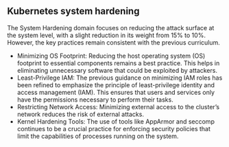 ## Kubernetes system hardening
The System Hardening domain focuses on reducing the attack surface at the system level, with a slight reduction in its weight from 15% to 10%. However, the key practices remain consistent with the previous curriculum.

- Minimizing OS Footprint: Reducing the host operating system (OS) footprint to essential components remains a best practice. This helps in eliminating unnecessary software that could be exploited by attackers.
- Least-Privilege IAM: The previous guidance on minimizing IAM roles has been refined to emphasize the principle of least-privilege identity and access management (IAM). This ensures that users and services only have the permissions necessary to perform their tasks.
- Restricting Network Access: Minimizing external access to the cluster’s network reduces the risk of external attacks.
- Kernel Hardening Tools: The use of tools like AppArmor and seccomp continues to be a crucial practice for enforcing security policies that limit the capabilities of processes running on the system.


